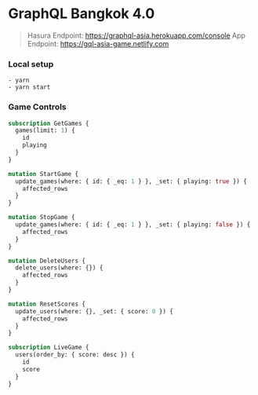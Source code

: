 # GraphQL Bangkok 4.0

> Hasura Endpoint: https://graphql-asia.herokuapp.com/console
> App Endpoint: https://gql-asia-game.netlify.com

### Local setup

```
- yarn
- yarn start
```

### Game Controls

```graphql
subscription GetGames {
  games(limit: 1) {
    id
    playing
  }
}

mutation StartGame {
  update_games(where: { id: { _eq: 1 } }, _set: { playing: true }) {
    affected_rows
  }
}

mutation StopGame {
  update_games(where: { id: { _eq: 1 } }, _set: { playing: false }) {
    affected_rows
  }
}

mutation DeleteUsers {
  delete_users(where: {}) {
    affected_rows
  }
}

mutation ResetScores {
  update_users(where: {}, _set: { score: 0 }) {
    affected_rows
  }
}

subscription LiveGame {
  users(order_by: { score: desc }) {
    id
    score
  }
}
```
